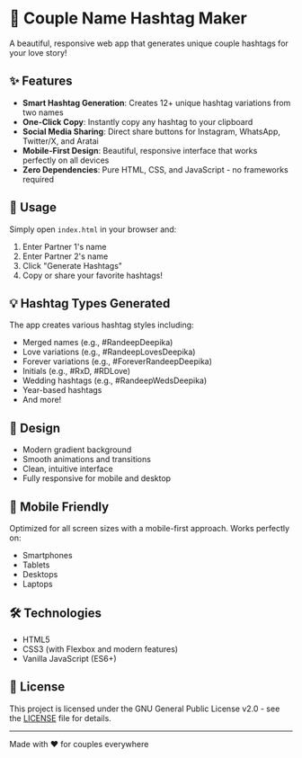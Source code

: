# 💑 Couple Name Hashtag Maker

A beautiful, responsive web app that generates unique couple hashtags for your love story!

## ✨ Features

- **Smart Hashtag Generation**: Creates 12+ unique hashtag variations from two names
- **One-Click Copy**: Instantly copy any hashtag to your clipboard
- **Social Media Sharing**: Direct share buttons for Instagram, WhatsApp, Twitter/X, and Aratai
- **Mobile-First Design**: Beautiful, responsive interface that works perfectly on all devices
- **Zero Dependencies**: Pure HTML, CSS, and JavaScript - no frameworks required

## 🚀 Usage

Simply open `index.html` in your browser and:

1. Enter Partner 1's name
2. Enter Partner 2's name
3. Click "Generate Hashtags"
4. Copy or share your favorite hashtags!

## 💡 Hashtag Types Generated

The app creates various hashtag styles including:
- Merged names (e.g., #RandeepDeepika)
- Love variations (e.g., #RandeepLovesDeepika)
- Forever variations (e.g., #ForeverRandeepDeepika)
- Initials (e.g., #RxD, #RDLove)
- Wedding hashtags (e.g., #RandeepWedsDeepika)
- Year-based hashtags
- And more!

## 🎨 Design

- Modern gradient background
- Smooth animations and transitions
- Clean, intuitive interface
- Fully responsive for mobile and desktop

## 📱 Mobile Friendly

Optimized for all screen sizes with a mobile-first approach. Works perfectly on:
- Smartphones
- Tablets
- Desktops
- Laptops

## 🛠️ Technologies

- HTML5
- CSS3 (with Flexbox and modern features)
- Vanilla JavaScript (ES6+)

## 📄 License

This project is licensed under the GNU General Public License v2.0 - see the [LICENSE](LICENSE) file for details.

---

Made with ❤️ for couples everywhere
